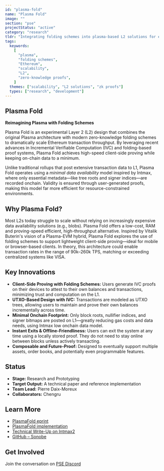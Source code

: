 ```yaml
---
id: "plasma-fold"
name: "Plasma Fold"
image: ""
section: "pse"
projectStatus: "active"
category: "research"
tldr: "Integrating folding schemes into plasma-based L2 solutions for efficient and scalable Ethereum transactions."
tags:
  keywords:
    [
      "plasma",
      "folding schemes",
      "Ethereum",
      "scalability",
      "L2",
      "zero-knowledge proofs",
    ]
  themes: ["scalability", "L2 solutions", "zk proofs"]
  types: ["research", "development"]
---
```


## Plasma Fold

**Reimagining Plasma with Folding Schemes**

Plasma Fold is an experimental Layer 2 (L2) design that combines the original Plasma architecture with modern zero-knowledge folding schemes to dramatically scale Ethereum transaction throughput. By leveraging recent advances in Incremental Verifiable Computation (IVC) and folding-based proof systems, Plasma Fold achieves high-speed client-side proving while keeping on-chain data to a minimum.

Unlike traditional rollups that post extensive transaction data to L1, Plasma Fold operates using a _minimal data availability_ model inspired by Intmax, where only essential metadata—like tree roots and signer indices—are recorded onchain. Validity is ensured through user-generated proofs, making this model far more efficient for resource-constrained environments.

## Why Plasma Fold?

Most L2s today struggle to scale without relying on increasingly expensive data availability solutions (e.g., blobs). Plasma Fold offers a low-cost, RAM and proving-speed efficient, high-throughput alternative. Inspired by Vitalik Buterin's vision of a Plasma-EVM hybrid, Plasma Fold explores the use of folding schemes to support lightweight client-side proving—ideal for mobile or browser-based clients. In theory, this architecture could enable transaction rates in the range of 90k–260k TPS, matching or exceeding centralized systems like VISA.

## Key Innovations

- **Client-Side Proving with Folding Schemes:** Users generate IVC proofs on their devices to attest to their own balances and transactions, minimizing trust and computation on the L1.
- **UTXO-Based Design with IVC:** Transactions are modeled as UTXO trees, allowing users to maintain and prove their own balances incrementally across time.
- **Minimal Onchain Footprint:** Only block roots, nullifier indices, and signer bitmaps are posted on L1—greatly reducing gas costs and data needs, using Intmax low onchain data model.
- **Instant Exits & Offline-Friendliness:** Users can exit the system at any time using a locally stored proof. They do not need to stay online between blocks unless actively transacting.
- **Composable and Future-Proof:** Designed to eventually support multiple assets, order books, and potentially even programmable features.

## Status

- **Stage:** Research and Prototyping
- **Target Output:** A technical paper and reference implementation
- **Team Lead:** Pierre Daix-Moreux
- **Collaborators:** Chengru

## Learn More
- [PlasmaFold eprint](https://eprint.iacr.org/2025/1300)
- [PlasmaFold implementation](https://github.com/dmpierre/plasma-fold)
- [Technical Write-Up on Intmax2](https://www.pierredm.xyz/posts/intmax)
- [GitHub – Sonobe](https://github.com/privacy-scaling-explorations/sonobe)

## Get Involved

Join the conversation on [PSE Discord](https://discord.com/invite/sF5CT5rzrR)
